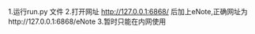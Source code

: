 



1.运行run.py 文件
2.打开网址 http://127.0.0.1:6868/ 后加上eNote,正确网址为http://127.0.0.1:6868/eNote
3.暂时只能在内网使用
